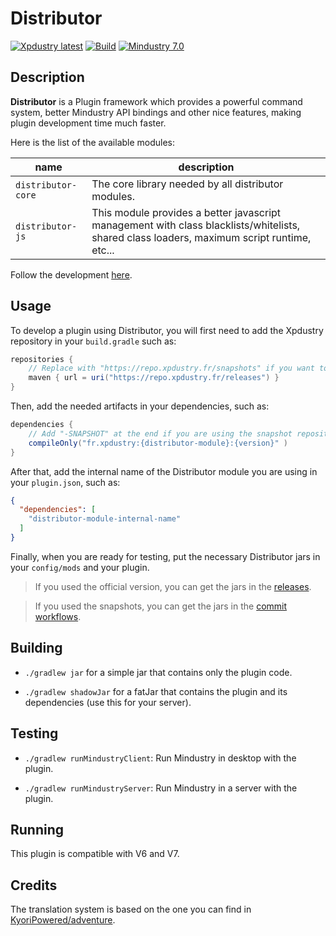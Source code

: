 # Distributor

[![Xpdustry latest](https://repo.xpdustry.fr/api/badge/latest/releases/fr/xpdustry/distributor-core?color=00FFFF&name=Distributor&prefix=v)](https://github.com/Xpdustry/Distributor/releases)
[![Build](https://github.com/Xpdustry/Distributor/actions/workflows/build.yml/badge.svg?branch=master)](https://github.com/Xpdustry/Distributor/actions/workflows/build.yml)
[![Mindustry 7.0 ](https://img.shields.io/badge/Mindustry-7.0-ffd37f)](https://github.com/Anuken/Mindustry/releases)

## Description

**Distributor** is a Plugin framework which provides a powerful command system, better Mindustry API
bindings and other nice features, making plugin development time much faster.

Here is the list of the available modules:

| name               | description                                                                                                                                |
|--------------------|--------------------------------------------------------------------------------------------------------------------------------------------|
| `distributor-core` | The core library needed by all distributor modules.                                                                                        |
| `distributor-js`   | This module provides a better javascript management with class blacklists/whitelists, shared class loaders, maximum script runtime, etc... |

Follow the development [here](https://github.com/orgs/Xpdustry/projects/3). 

## Usage

To develop a plugin using Distributor, you will first need to add the Xpdustry repository in
your `build.gradle` such as:

```gradle
repositories {
    // Replace with "https://repo.xpdustry.fr/snapshots" if you want to use snapshots
    maven { url = uri("https://repo.xpdustry.fr/releases") }
}
```

Then, add the needed artifacts in your dependencies, such as:

```gradle
dependencies {
    // Add "-SNAPSHOT" at the end if you are using the snapshot repository
    compileOnly("fr.xpdustry:{distributor-module}:{version}" )
}
```

After that, add the internal name of the Distributor module you are using in your `plugin.json`,
such as:

```json
{
  "dependencies": [
    "distributor-module-internal-name"
  ]
}
```

Finally, when you are ready for testing, put the necessary Distributor jars in your `config/mods`
and your plugin.

> If you used the official version, you can get the jars in the [releases](https://github.com/Xpdustry/Distributor/releases).

> If you used the snapshots, you can get the jars in the [commit workflows](https://github.com/Xpdustry/Distributor/actions/workflows/commit.yml).

## Building

- `./gradlew jar` for a simple jar that contains only the plugin code.

- `./gradlew shadowJar` for a fatJar that contains the plugin and its dependencies (use this for your server).

## Testing

- `./gradlew runMindustryClient`: Run Mindustry in desktop with the plugin.

- `./gradlew runMindustryServer`: Run Mindustry in a server with the plugin.

## Running

This plugin is compatible with V6 and V7.

## Credits

The translation system is based on the one you can find in [KyoriPowered/adventure](https://github.com/KyoriPowered/adventure).

